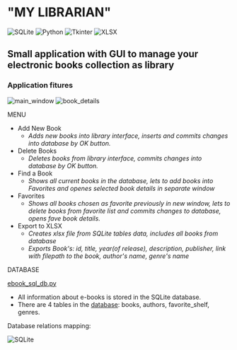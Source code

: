 # "MY LIBRARIAN"

![SQLite](https://img.shields.io/badge/sqlite-%2307405e.svg?style=for-the-badge&logo=sqlite&logoColor=white) ![Python](https://img.shields.io/badge/python-3670A0?style=for-the-badge&logo=python&logoColor=ffdd54)
![Tkinter](https://img.shields.io/badge/TKINTER-9cf/?style=for-the-badge&color=9cf&logo=python)
![XLSX](https://img.shields.io/badge/-xlsxwriter-9cf/?style=for-the-badge&color=orange&logo=python)

## Small application with GUI to manage your electronic books collection as library

### Application fitures

![main_window](https://github.com/ViolinaS/my-librarian/blob/b2c88bda0244cde59dcbe1418a31009831afb3e2/media/main_window.png) ![book_details](https://github.com/ViolinaS/my-librarian/blob/b2c88bda0244cde59dcbe1418a31009831afb3e2/media/book_details.png)

MENU

* Add New Book
  * *Adds new books into library interface, inserts and commits changes into database by OK button.*
* Delete Books
  * *Deletes books from library interface, commits changes into database by OK button.*
* Find a Book
  * *Shows all current books in the database, lets to add books into Favorites and openes selected book details in separate window*
* Favorites
  * *Shows all books chosen as favorite previously in new window, lets to delete books from favorite list and commits changes to database, opens fave book details.*
* Export to XLSX
  * *Creates xlsx file from SQLite tables data, includes all books from database*
  * *Exports Book's: id, title, year(of release), description, publisher, link with filepath to the book, author's name, genre's name*

DATABASE

[ebook_sql_db.py](https://github.com/ViolinaS/my-librarian/blob/main/ebook_sql_db.py)

* All information about e-books is stored in the SQLite database.
* There are 4 tables in the [database](https://github.com/ViolinaS/my-librarian/blob/main/ebook_sql_db.py): books, authors, favorite_shelf, genres.

Database relations mapping:

![SQLite](https://github.com/ViolinaS/my-librarian/blob/c816f707e097f7741aff29a723896530545e4c60/media/my-librarian.png)
